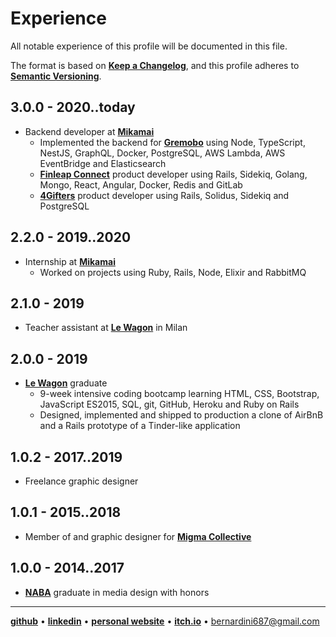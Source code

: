 # Experience

All notable experience of this profile will be documented in this file.

The format is based on [**Keep a Changelog**](https://keepachangelog.com/en/1.0.0/),
and this profile adheres to [**Semantic Versioning**](https://semver.org/spec/v2.0.0.html).

## 3.0.0 - 2020..today

- Backend developer at [**Mikamai**](https://www.mikamai.com/)
  - Implemented the backend for [**Gremobo**](https://gremobo.com/) using Node, TypeScript, NestJS, GraphQL, Docker, PostgreSQL, AWS Lambda, AWS EventBridge and Elasticsearch
  - [**Finleap Connect**](https://connect.finleap.com/switchkit/) product developer using Rails, Sidekiq, Golang, Mongo, React, Angular, Docker, Redis and GitLab
  - [**4Gifters**](https://www.4gift.com/) product developer using Rails, Solidus, Sidekiq and PostgreSQL

## 2.2.0 - 2019..2020

- Internship at [**Mikamai**](https://www.mikamai.com/)
  - Worked on projects using Ruby, Rails, Node, Elixir and RabbitMQ

## 2.1.0 - 2019

- Teacher assistant at [**Le Wagon**](https://www.lewagon.com/) in Milan

## 2.0.0 - 2019

- [**Le Wagon**](https://www.lewagon.com/) graduate
  - 9-week intensive coding bootcamp learning HTML, CSS, Bootstrap, JavaScript ES2015, SQL, git, GitHub, Heroku and Ruby on Rails
  - Designed, implemented and shipped to production a clone of AirBnB and a Rails prototype of a Tinder-like application

## 1.0.2 - 2017..2019

- Freelance graphic designer

## 1.0.1 - 2015..2018

- Member of and graphic designer for [**Migma Collective**](https://www.instagram.com/wearemigma/)

## 1.0.0 - 2014..2017

- [**NABA**](https://www.naba.it) graduate in media design with honors

---

[**github**](https://github.com/bernardini687) • [**linkedin**](https://www.linkedin.com/in/oscar-bernardini-essm/) • [**personal website**](https://oscarbernardini.com/) • [**itch.io**](https://wsabi.itch.io/) • bernardini687@gmail.com
